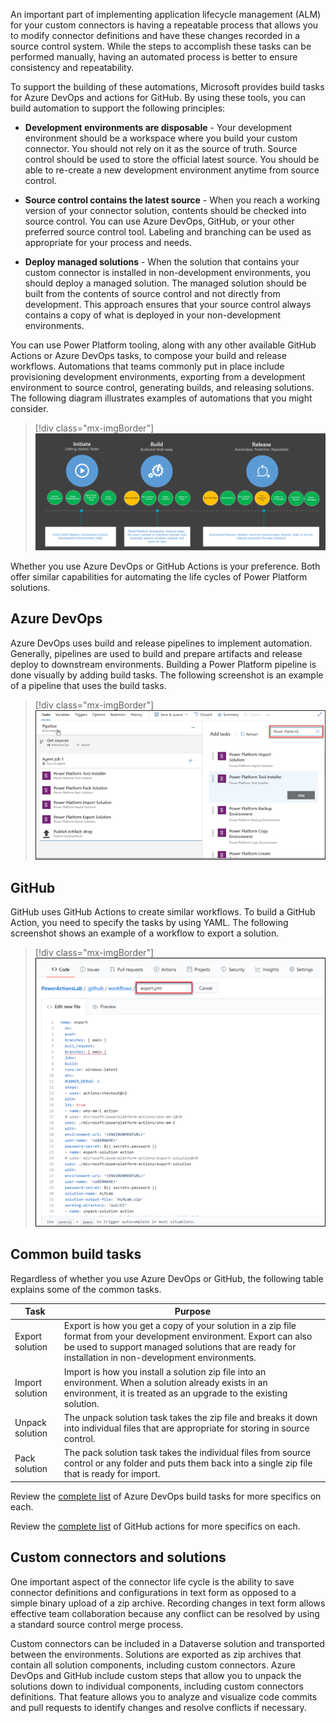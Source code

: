 An important part of implementing application lifecycle management (ALM) for your custom connectors is having a repeatable process that allows you to modify connector definitions and have these changes recorded in a source control system. While the steps to accomplish these tasks can be performed manually, having an automated process is better to ensure consistency and repeatability.

To support the building of these automations, Microsoft provides build tasks for Azure DevOps and actions for GitHub. By using these tools, you can build automation to support the following principles:

-   **Development environments are disposable** - Your development environment should be a workspace where you build your custom connector. You should not rely on it as the source of truth. Source control should be used to store the official latest source. You should be able to re-create a new development environment anytime from source control.

-   **Source control contains the latest source** - When you reach a working version of your connector solution, contents should be checked into source control. You can use Azure DevOps, GitHub, or your other preferred source control tool. Labeling and branching can be used as appropriate for your process and needs.

-   **Deploy managed solutions** - When the solution that contains your custom connector is installed in non-development environments, you should deploy a managed solution. The managed solution should be built from the contents of source control and not directly from development. This approach ensures that your source control always contains a copy of what is deployed in your non-development environments.

You can use Power Platform tooling, along with any other available GitHub Actions or Azure DevOps tasks, to compose your build and release workflows. Automations that teams commonly put in place include provisioning development environments, exporting from a development environment to source control, generating builds, and releasing solutions. The following diagram illustrates examples of automations that you might consider.

> [!div class="mx-imgBorder"]
> [![Diagram illustrating examples of automations that you might consider.](../media/automation-diagram.png)](../media/automation-diagram.png#lightbox)

Whether you use Azure DevOps or GitHub Actions is your preference. Both offer similar capabilities for automating the life cycles of Power Platform solutions.

## Azure DevOps

Azure DevOps uses build and release pipelines to implement automation. Generally, pipelines are used to build and prepare artifacts and release deploy to downstream environments. Building a Power Platform pipeline is done visually by adding build tasks. The following screenshot is an example of a pipeline that uses the build tasks.

> [!div class="mx-imgBorder"]
> [![Screenshot of Microsoft Power Platform Build Tools.](../media/pipeline.png)](../media/pipeline.png#lightbox)

## GitHub

GitHub uses GitHub Actions to create similar workflows. To build a GitHub Action, you need to specify the tasks by using YAML. The following screenshot shows an example of a workflow to export a solution.

> [!div class="mx-imgBorder"]
> [![Screenshot of GitHub Action steps.](../media/workflow-export.png)](../media/workflow-export.png#lightbox)

## Common build tasks

Regardless of whether you use Azure DevOps or GitHub, the following table explains some of the common tasks.

|     Task               |     Purpose                                                                                                                                                                                                                             |
|------------------------|-----------------------------------------------------------------------------------------------------------------------------------------------------------------------------------------------------------------------------------------|
|     Export solution    |     Export is how you get a copy of your solution   in a zip file format from your development environment.   Export can also be used to support managed   solutions that are ready for installation in non-development environments.      |
|     Import solution    |     Import is how you install a solution zip file   into an environment.   When a solution   already exists in an environment, it is treated as an upgrade to the existing   solution.                                                    |
|     Unpack solution    |     The unpack solution task takes the zip file   and breaks it down into individual files that are appropriate for storing in   source control.                                                                                        |
|     Pack solution      |     The pack solution task takes the individual   files from source control or any folder and puts them back into a single zip   file that is ready for import.                                                                                 |

Review the [complete list](https://docs.microsoft.com/power-platform/alm/devops-build-tool-tasks/?azure-portal=true) of Azure DevOps build tasks for more specifics on each.

Review the [complete list](https://docs.microsoft.com/power-platform/alm/devops-github-available-actions/?azure-portal=true) of GitHub actions for more specifics on each.

## Custom connectors and solutions

One important aspect of the connector life cycle is the ability to save connector definitions and configurations in text form as opposed to a simple binary upload of a zip archive. Recording changes in text form allows effective team collaboration because any conflict can be resolved by using a standard source control merge process.

Custom connectors can be included in a Dataverse solution and transported between the environments. Solutions are exported as zip archives that contain all solution components, including custom connectors. Azure DevOps and GitHub include custom steps that allow you to unpack the solutions down to individual components, including custom connectors definitions. That feature allows you to analyze and visualize code commits and pull requests to identify changes and resolve conflicts if necessary.
